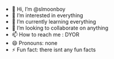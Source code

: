 - 👋 Hi, I’m @slmoonboy
- 👀 I’m interested in everything
- 🌱 I’m currently learning everything
- 💞️ I’m looking to collaborate on anything
- 📫 How to reach me : DYOR
- 😄 Pronouns: none 
- ⚡ Fun fact: there isnt any fun facts

<!---
slmoonboy/slmoonboy is a ✨ special ✨ repository because its `README.md` (this file) appears on your GitHub profile.
You can click the Preview link to take a look at your changes.
--->
